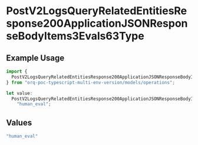 # PostV2LogsQueryRelatedEntitiesResponse200ApplicationJSONResponseBodyItems3Evals63Type

## Example Usage

```typescript
import {
  PostV2LogsQueryRelatedEntitiesResponse200ApplicationJSONResponseBodyItems3Evals63Type,
} from "orq-poc-typescript-multi-env-version/models/operations";

let value:
  PostV2LogsQueryRelatedEntitiesResponse200ApplicationJSONResponseBodyItems3Evals63Type =
    "human_eval";
```

## Values

```typescript
"human_eval"
```